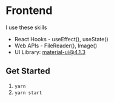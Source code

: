 # Frontend

I use these skills
- React Hooks - useEffect(), useState()
- Web APIs - FileReader(), Image()
- UI Library: material-ui@4.1.3
## Get Started

1. `yarn`
2. `yarn start`

